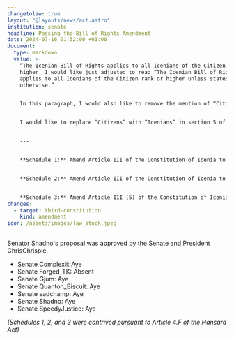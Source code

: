 ```yaml
---
changetolaw: true
layout: "@layouts/news/act.astro"
institution: senate
headline: Passing the Bill of Rights Amendment
date: 2024-07-16 01:52:00 +01:00
document:
  type: markdown
  value: >-
    “The Icenian Bill of Rights applies to all Icenians of the Citizen rank or
    higher. I would like just adjusted to read “The Icenian Bill of Rights
    applies to all Icenians of the Citizen rank or higher unless stated
    otherwise.”


    In this paragraph, I would also like to remove the mention of “Citizens” in the closing sentence. Instead of “These rights may be suspended as part of punishment for a crime that a citizen has been convicted of.” It would instead read “These rights may be suspended as part of punishment for a crime they have been duly convicted of.”


    I would like to replace “Citizens” with “Icenians” in section 5 of the Bill of Rights”.


    ---


    **Schedule 1:** Amend Article III of the Constitution of Icenia to replace *"The Icenian Bill of Rights applies to all Icenians of the Citizen rank or higher."* with *"The Icenian Bill of Rights applies to all Icenians of the Citizen rank or higher unless stated otherwise."*


    **Schedule 2:** Amend Article III of the Constitution of Icenia to replace *"These rights may be suspended as part of punishment for a crime that a citizen has been convicted of."* with *"These rights may be suspended as part of punishment for a crime they have been duly convicted of."*


    **Schedule 3:** Amend Article III (5) of the Constitution of Icenia to replace *"Citizens are guaranteed freedom from slavery, indentured servitude, or involuntary servitude."* with *"Icenians are guaranteed freedom from slavery, indentured servitude, or involuntary servitude."*
changes:
  - target: third-constitution
    kind: amendment
icon: /assets/images/law_stock.jpeg
---
```

Senator Shadno's proposal was approved by the Senate and President ChrisChrispie.<!--more-->

* Senate Complexii: Aye
* Senate Forged_TK: Absent
* Senate Gjum: Aye
* Senate Quanton_Biscuit: Aye
* Senate sadchamp: Aye
* Senate Shadno: Aye
* Senate SpeedyJustice: Aye

*(Schedules 1, 2, and 3 were contrived pursuant to Article 4.F of the Hansard Act)*

